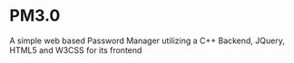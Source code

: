 # PM3.0
A simple web based Password Manager utilizing a C++ Backend, JQuery, HTML5 and W3CSS for its frontend
